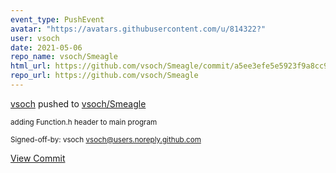 ```yaml
---
event_type: PushEvent
avatar: "https://avatars.githubusercontent.com/u/814322?"
user: vsoch
date: 2021-05-06
repo_name: vsoch/Smeagle
html_url: https://github.com/vsoch/Smeagle/commit/a5ee3efe5e5923f9a8cc9f8d6c839cab0564e7e6
repo_url: https://github.com/vsoch/Smeagle
---
```


<a href='https://github.com/vsoch' target='_blank'>vsoch</a> pushed to <a href='https://github.com/vsoch/Smeagle' target='_blank'>vsoch/Smeagle</a>

<small>adding Function.h header to main program

Signed-off-by: vsoch <vsoch@users.noreply.github.com></small>

<a href='https://github.com/vsoch/Smeagle/commit/a5ee3efe5e5923f9a8cc9f8d6c839cab0564e7e6' target='_blank'>View Commit</a>